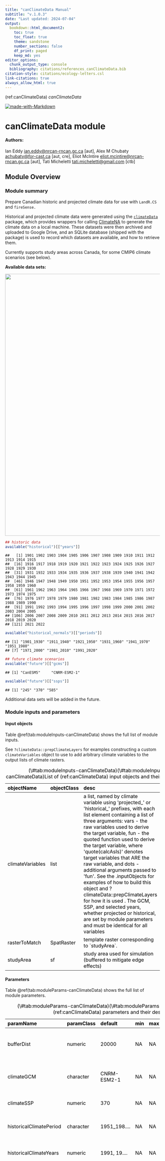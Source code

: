 ```yaml
---
title: "canClimateData Manual"
subtitle: "v.1.0.3"
date: "Last updated: 2024-07-04"
output:
  bookdown::html_document2:
    toc: true
    toc_float: true
    theme: sandstone
    number_sections: false
    df_print: paged
    keep_md: yes
editor_options:
  chunk_output_type: console
  bibliography: citations/references_canClimateData.bib
citation-style: citations/ecology-letters.csl
link-citations: true
always_allow_html: true
---
```


<!-- the following are text references used in captions for LaTeX compatibility -->
(ref:canClimateData) *canClimateData*



[![made-with-Markdown](figures/markdownBadge.png)](http://commonmark.org)

<!-- if knitting to pdf remember to add the pandoc_args: ["--extract-media", "."] option to yml in order to get the badge images -->

# canClimateData module

#### Authors:

Ian Eddy <ian.eddy@nrcan-rncan.gc.ca> [aut], Alex M Chubaty <achubaty@for-cast.ca> [aut, cre], Eliot McIntire <eliot.mcintire@nrcan-rncan.gc.ca> [aut], Tati Micheletti <tati.micheletti@gmail.com> [ctb]
<!-- ideally separate authors with new lines, '\n' not working -->

## Module Overview

### Module summary

Prepare Canadian historic and projected climate data for use with `LandR.CS` and `fireSense.`

Historical and projected climate data were generated using the [`climateData`](https://github.com/PredictiveEcology/climateData) package, which provides wrappers for calling [ClimateNA](https://climatena.ca) to generate the climate data on a local machine.
These datasets were then archived and uploaded to Google Drive, and an SQLite database (shipped with the package) is used to record which datasets are available, and how to retrieve them.

Currently supports study areas across Canada, for some CMIP6 climate scenarios (see below).

**Available data sets:**

<img src="../../../../../../../../mnt/shared_cache/renv/cache/v5/R-4.3/x86_64-pc-linux-gnu/climateData/2.2.1/be4e1197d00d03ddb206d4f7c44b471d/climateData/extdata/tile_map.png" width="852" />


``` r
## historic data
available("historical")[["years"]]
```

```
##   [1] 1901 1902 1903 1904 1905 1906 1907 1908 1909 1910 1911 1912 1913 1914 1915
##  [16] 1916 1917 1918 1919 1920 1921 1922 1923 1924 1925 1926 1927 1928 1929 1930
##  [31] 1931 1932 1933 1934 1935 1936 1937 1938 1939 1940 1941 1942 1943 1944 1945
##  [46] 1946 1947 1948 1949 1950 1951 1952 1953 1954 1955 1956 1957 1958 1959 1960
##  [61] 1961 1962 1963 1964 1965 1966 1967 1968 1969 1970 1971 1972 1973 1974 1975
##  [76] 1976 1977 1978 1979 1980 1981 1982 1983 1984 1985 1986 1987 1988 1989 1990
##  [91] 1991 1992 1993 1994 1995 1996 1997 1998 1999 2000 2001 2002 2003 2004 2005
## [106] 2006 2007 2008 2009 2010 2011 2012 2013 2014 2015 2016 2017 2018 2019 2020
## [121] 2021 2022
```

``` r
available("historical_normals")[["periods"]]
```

```
## [1] "1901_1930" "1911_1940" "1921_1950" "1931_1960" "1941_1970" "1951_1980"
## [7] "1971_2000" "1981_2010" "1991_2020"
```

``` r
## future climate scenarios
available("future")[["gcms"]]
```

```
## [1] "CanESM5"     "CNRM-ESM2-1"
```

``` r
available("future")[["ssps"]]
```

```
## [1] "245" "370" "585"
```

Additional data sets will be added in the future.

### Module inputs and parameters

#### Input objects

Table \@ref(tab:moduleInputs-canClimateData) shows the full list of module inputs.

See `?climateData::prepClimateLayers` for examples constructing a custom `climateVariables` object to use to add arbitrary climate variables to the output lists of climate rasters.

<table class="table" style="color: black; margin-left: auto; margin-right: auto;">
<caption>(\#tab:moduleInputs-canClimateData)(\#tab:moduleInputs-canClimateData)List of (ref:canClimateData) input objects and their description.</caption>
 <thead>
  <tr>
   <th style="text-align:left;"> objectName </th>
   <th style="text-align:left;"> objectClass </th>
   <th style="text-align:left;"> desc </th>
   <th style="text-align:left;"> sourceURL </th>
  </tr>
 </thead>
<tbody>
  <tr>
   <td style="text-align:left;"> climateVariables </td>
   <td style="text-align:left;"> list </td>
   <td style="text-align:left;"> a list, named by climate variable using 'projected_' or 'historical_' prefixes, with each list element containing a list of three arguments: vars - the raw variables used to derive the target variable, fun - the quoted function used to derive the target variable, where 'quote(calcAsIs)' denotes target variables that ARE the raw variable, and dots - additional arguments passed to 'fun'. See the .inputObjects for examples of how to build this object and ?climateData::prepClimateLayers for how it is used . The GCM, SSP, and selected years, whether projected or historical, are set by module parameters and must be identical for all variables </td>
   <td style="text-align:left;"> NA </td>
  </tr>
  <tr>
   <td style="text-align:left;"> rasterToMatch </td>
   <td style="text-align:left;"> SpatRaster </td>
   <td style="text-align:left;"> template raster corresponding to `studyArea`. </td>
   <td style="text-align:left;"> NA </td>
  </tr>
  <tr>
   <td style="text-align:left;"> studyArea </td>
   <td style="text-align:left;"> sf </td>
   <td style="text-align:left;"> study area used for simulation (buffered to mitigate edge effects) </td>
   <td style="text-align:left;"> NA </td>
  </tr>
</tbody>
</table>

#### Parameters

Table \@ref(tab:moduleParams-canClimateData) shows the full list of module parameters.


<table class="table" style="color: black; margin-left: auto; margin-right: auto;">
<caption>(\#tab:moduleParams-canClimateData)(\#tab:moduleParams-canClimateData)List of (ref:canClimateData) parameters and their description.</caption>
 <thead>
  <tr>
   <th style="text-align:left;"> paramName </th>
   <th style="text-align:left;"> paramClass </th>
   <th style="text-align:left;"> default </th>
   <th style="text-align:left;"> min </th>
   <th style="text-align:left;"> max </th>
   <th style="text-align:left;"> paramDesc </th>
  </tr>
 </thead>
<tbody>
  <tr>
   <td style="text-align:left;"> bufferDist </td>
   <td style="text-align:left;"> numeric </td>
   <td style="text-align:left;"> 20000 </td>
   <td style="text-align:left;"> NA </td>
   <td style="text-align:left;"> NA </td>
   <td style="text-align:left;"> Distance (m) to buffer `studyArea` and `rasterToMatch` to mitigate edge effects for simulation. </td>
  </tr>
  <tr>
   <td style="text-align:left;"> climateGCM </td>
   <td style="text-align:left;"> character </td>
   <td style="text-align:left;"> CNRM-ESM2-1 </td>
   <td style="text-align:left;"> NA </td>
   <td style="text-align:left;"> NA </td>
   <td style="text-align:left;"> Global Circulation Model to use for climate projections: currently 'CanESM5' or 'CNRM-ESM2-1'. </td>
  </tr>
  <tr>
   <td style="text-align:left;"> climateSSP </td>
   <td style="text-align:left;"> numeric </td>
   <td style="text-align:left;"> 370 </td>
   <td style="text-align:left;"> NA </td>
   <td style="text-align:left;"> NA </td>
   <td style="text-align:left;"> SSP emissions scenario for `climateGCM`: one of 245, 370, or 585. </td>
  </tr>
  <tr>
   <td style="text-align:left;"> historicalClimatePeriod </td>
   <td style="text-align:left;"> character </td>
   <td style="text-align:left;"> 1951_198.... </td>
   <td style="text-align:left;"> NA </td>
   <td style="text-align:left;"> NA </td>
   <td style="text-align:left;"> period to use for historical climate normals if `climateVariables` not supplied. </td>
  </tr>
  <tr>
   <td style="text-align:left;"> historicalClimateYears </td>
   <td style="text-align:left;"> numeric </td>
   <td style="text-align:left;"> 1991, 19.... </td>
   <td style="text-align:left;"> NA </td>
   <td style="text-align:left;"> NA </td>
   <td style="text-align:left;"> range of years captured by the historical climate data if `climateVariables` not supplied. </td>
  </tr>
  <tr>
   <td style="text-align:left;"> outputDir </td>
   <td style="text-align:left;"> character </td>
   <td style="text-align:left;"> NA </td>
   <td style="text-align:left;"> NA </td>
   <td style="text-align:left;"> NA </td>
   <td style="text-align:left;"> Directory path for prepared climate data rasters. User should specify a shared directory (e.g., when running multiple simulation replicates) to avoid multiple copies of the climate data. If not specified by the user, a subdirectory of the simulation output directory will be used (i.e., `file.path(outputPath(sim), 'climate')`. </td>
  </tr>
  <tr>
   <td style="text-align:left;"> projectedClimatePeriod </td>
   <td style="text-align:left;"> character </td>
   <td style="text-align:left;">  </td>
   <td style="text-align:left;"> NA </td>
   <td style="text-align:left;"> NA </td>
   <td style="text-align:left;"> period to use for projected climate normals if `climateVariables` not supplied. </td>
  </tr>
  <tr>
   <td style="text-align:left;"> projectedClimateYears </td>
   <td style="text-align:left;"> numeric </td>
   <td style="text-align:left;"> 2011, 20.... </td>
   <td style="text-align:left;"> NA </td>
   <td style="text-align:left;"> NA </td>
   <td style="text-align:left;"> range of years captured by the projected climate data if `climateVariables` not supplied. </td>
  </tr>
  <tr>
   <td style="text-align:left;"> projectedType </td>
   <td style="text-align:left;"> character </td>
   <td style="text-align:left;"> forecast </td>
   <td style="text-align:left;"> NA </td>
   <td style="text-align:left;"> NA </td>
   <td style="text-align:left;"> one of 'forecast' or 'hindcast' to prepare either projected future, or sampled historical data for hindcast studies, respectively. </td>
  </tr>
  <tr>
   <td style="text-align:left;"> quickCheck </td>
   <td style="text-align:left;"> logical </td>
   <td style="text-align:left;"> TRUE </td>
   <td style="text-align:left;"> NA </td>
   <td style="text-align:left;"> NA </td>
   <td style="text-align:left;"> `prepClimateData` uses `prepInputs` internally; set this to `TRUE` to avoid the slow process of digesting potentially MANY files. This will use `file.size` only, if `TRUE`. </td>
  </tr>
  <tr>
   <td style="text-align:left;"> .studyAreaName </td>
   <td style="text-align:left;"> character </td>
   <td style="text-align:left;"> NA </td>
   <td style="text-align:left;"> NA </td>
   <td style="text-align:left;"> NA </td>
   <td style="text-align:left;"> User-defined label for the current study area. If `NA`, a hash of `studyArea` will be used. </td>
  </tr>
  <tr>
   <td style="text-align:left;"> .plotInitialTime </td>
   <td style="text-align:left;"> numeric </td>
   <td style="text-align:left;"> NA </td>
   <td style="text-align:left;"> NA </td>
   <td style="text-align:left;"> NA </td>
   <td style="text-align:left;"> Describes the simulation time at which the first plot event should occur. </td>
  </tr>
  <tr>
   <td style="text-align:left;"> .plotInterval </td>
   <td style="text-align:left;"> numeric </td>
   <td style="text-align:left;"> NA </td>
   <td style="text-align:left;"> NA </td>
   <td style="text-align:left;"> NA </td>
   <td style="text-align:left;"> Describes the simulation time interval between plot events. </td>
  </tr>
  <tr>
   <td style="text-align:left;"> .saveInitialTime </td>
   <td style="text-align:left;"> numeric </td>
   <td style="text-align:left;"> NA </td>
   <td style="text-align:left;"> NA </td>
   <td style="text-align:left;"> NA </td>
   <td style="text-align:left;"> Describes the simulation time at which the first save event should occur. </td>
  </tr>
  <tr>
   <td style="text-align:left;"> .saveInterval </td>
   <td style="text-align:left;"> numeric </td>
   <td style="text-align:left;"> NA </td>
   <td style="text-align:left;"> NA </td>
   <td style="text-align:left;"> NA </td>
   <td style="text-align:left;"> This describes the simulation time interval between save events. </td>
  </tr>
  <tr>
   <td style="text-align:left;"> .useCache </td>
   <td style="text-align:left;"> logical </td>
   <td style="text-align:left;"> FALSE </td>
   <td style="text-align:left;"> NA </td>
   <td style="text-align:left;"> NA </td>
   <td style="text-align:left;"> Should this entire module be run with caching activated? This is generally intended for data-type modules, where stochasticity and time are not relevant. </td>
  </tr>
</tbody>
</table>

### Events

This module consists of a single `init` event that performs all data preparation.

### Module outputs

Description of the module outputs (Table \@ref(tab:moduleOutputs-canClimateData)).

<table class="table" style="color: black; margin-left: auto; margin-right: auto;">
<caption>(\#tab:moduleOutputs-canClimateData)(\#tab:moduleOutputs-canClimateData)List of (ref:canClimateData) outputs and their description.</caption>
 <thead>
  <tr>
   <th style="text-align:left;"> objectName </th>
   <th style="text-align:left;"> objectClass </th>
   <th style="text-align:left;"> desc </th>
  </tr>
 </thead>
<tbody>
  <tr>
   <td style="text-align:left;"> historicalClimateRasters </td>
   <td style="text-align:left;"> list </td>
   <td style="text-align:left;"> list of a single raster stack - historical MDC calculated from ClimateNA data </td>
  </tr>
  <tr>
   <td style="text-align:left;"> projectedClimateRasters </td>
   <td style="text-align:left;"> list </td>
   <td style="text-align:left;"> list of a single raster stack - projected MDC calculated from ClimateNA data </td>
  </tr>
</tbody>
</table>

### Links to other modules

Originally developed to provide inputs to [`gmcsDataPrep`](https://github.com/ianmseddy/gmcsDataPrep) (for use with climate-sensitive LandR Biomass projections; see [`Biomass_core`](https://github.com/PredictiveEcology/Biomass_core)) and the [`fireSense`](https://github.com/PredictiveEcology/fireSense) suite of modules.

### Getting help

<https://github.com/PredictiveEcology/canClimateData/issues>
